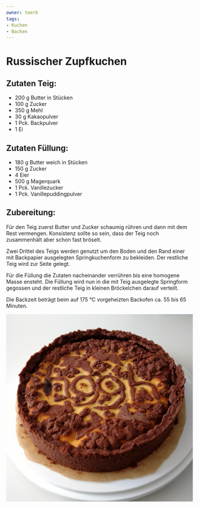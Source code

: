 ```yaml
---
owner: toerb
tags:
- Kuchen
- Backen
---
```

Russischer Zupfkuchen
=====================

Zutaten Teig:
-------------
 * 200&nbsp;g Butter in Stücken
 * 100&nbsp;g Zucker
 * 350&nbsp;g Mehl
 * 30&nbsp;g Kakaopulver
 * 1&nbsp;Pck. Backpulver
 * 1&nbsp;Ei

Zutaten Füllung:
----------------
 * 180&nbsp;g Butter weich in Stücken
 * 150&nbsp;g Zucker
 * 4&nbsp;Eier
 * 500&nbsp;g Magerquark
 * 1&nbsp;Pck. Vanillezucker
 * 1&nbsp;Pck. Vanillepuddingpulver

Zubereitung:
------------
Für den Teig zuerst Butter und Zucker schaumig rühren und dann mit dem Rest vermengen.
Konsistenz sollte so sein, dass der Teig noch zusammenhält aber schon fast bröselt.

Zwei Drittel des Teigs werden genutzt um den Boden und den Rand einer mit Backpapier ausgelegten Springkuchenform zu bekleiden.
Der restliche Teig wird zur Seite gelegt.

Für die Füllung die Zutaten nacheinander verrühren bis eine homogene Masse ensteht.
Die Füllung wird nun in die mit Teig ausgelegte Springform gegossen und der restliche Teig in kleinen Bröckelchen darauf verteilt.

Die Backzeit beträgt beim auf 175&nbsp;°C vorgeheizten Backofen ca. 55 bis 65 Minuten.


![Russischer Zupfkuchen](../pics/russischer_zupfkuchen.jpg)
